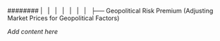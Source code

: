 ######## |   |   |   |   |   |   |   ├── Geopolitical Risk Premium (Adjusting Market Prices for Geopolitical Factors)

*Add content here*